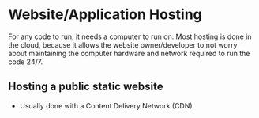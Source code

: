 # Website/Application Hosting
For any code to run, it needs a computer to run on.
Most hosting is done in the cloud, because it allows the website owner/developer to not worry about maintaining the computer hardware and network required to run the code 24/7.

## Hosting a public static website
- Usually done with a Content Delivery Network (CDN)
